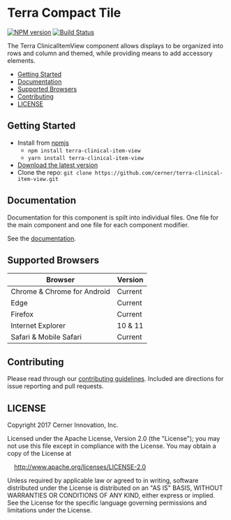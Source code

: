 # Terra Compact Tile


[![NPM version](http://img.shields.io/npm/v/terra-clinical-item-view.svg)](https://www.npmjs.org/package/terra-clinical-item-view)
[![Build Status](https://travis-ci.org/cerner/terra-clinical-item-view.svg?branch=master)](https://travis-ci.org/cerner/terra-clinical-item-view)

The Terra ClinicalItemView component allows displays to be organized into rows and column and themed, while providing means to add accessory elements.

- [Getting Started](#getting-started)
- [Documentation](#documentation)
- [Supported Browsers](#supported-browsers)
- [Contributing](#contributing)
- [LICENSE](#license)

## Getting Started

- Install from [npmjs](https://www.npmjs.com)
  - `npm install terra-clinical-item-view`
  - `yarn install terra-clinical-item-view`
- [Download the latest version](https://github.com/cerner/terra-clinical-item-view/archive/master.zip)
- Clone the repo: `git clone https://github.com/cerner/terra-clinical-item-view.git`

## Documentation

Documentation for this component is spilt into individual files.
One file for the main component and one file for each component modifier.

See the [documentation](docs/).

## Supported Browsers

| Browser                     | Version |
|-----------------------------|---------|
| Chrome & Chrome for Android | Current |
| Edge                        | Current |
| Firefox                     | Current |
| Internet Explorer           | 10 & 11 |
| Safari & Mobile Safari      | Current |

## Contributing

Please read through our [contributing guidelines](CONTRIBUTING.md). Included are directions for issue reporting and pull requests.

## LICENSE

Copyright 2017 Cerner Innovation, Inc.

Licensed under the Apache License, Version 2.0 (the "License"); you may not use this file except in compliance with the License. You may obtain a copy of the License at

&nbsp;&nbsp;&nbsp;&nbsp;http://www.apache.org/licenses/LICENSE-2.0

Unless required by applicable law or agreed to in writing, software distributed under the License is distributed on an "AS IS" BASIS, WITHOUT WARRANTIES OR CONDITIONS OF ANY KIND, either express or implied. See the License for the specific language governing permissions and limitations under the License.
